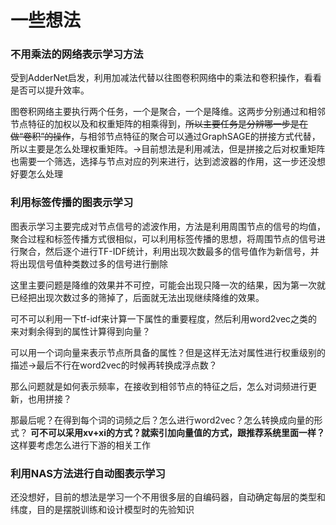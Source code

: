 # 一些想法

### 不用乘法的网络表示学习方法

受到AdderNet启发，利用加减法代替以往图卷积网络中的乘法和卷积操作，看看是否可以提升效率。

图卷积网络主要执行两个任务，一个是聚合，一个是降维。这两步分别通过和相邻节点特征的加权以及和权重矩阵的相乘得到，~~所以主要任务是分辨哪一步是在做“卷积”的操作~~，与相邻节点特征的聚合可以通过GraphSAGE的拼接方式代替，所以主要是怎么处理权重矩阵。->目前想法是利用减法，但是拼接之后对权重矩阵也需要一个筛选，选择与节点对应的列来进行，达到滤波器的作用，这一步还没想好要怎么处理

### 利用标签传播的图表示学习

图表示学习主要完成对节点信号的滤波作用，方法是利用周围节点的信号的均值，聚合过程和标签传播方式很相似，可以利用标签传播的思想，将周围节点的信号进行聚合，然后逐个进行TF-IDF统计，利用出现次数最多的信号值作为新信号，并将出现信号值种类数过多的信号进行删除

这里主要问题是降维的效果并不可控，可能会出现只降一次的结果，因为第一次就已经把出现次数过多的筛掉了，后面就无法出现继续降维的效果。

可不可以利用一下tf-idf来计算一下属性的重要程度，然后利用word2vec之类的来对剩余得到的属性计算得到向量？

可以用一个词向量来表示节点所具备的属性？但是这样无法对属性进行权重级别的描述->最后不行在word2vec的时候再转换成浮点数？

那么问题就是如何表示频率，在接收到相邻节点的特征之后，怎么对词频进行更新，也用拼接？

那最后呢？在得到每个词的词频之后？怎么进行word2vec？怎么转换成向量的形式？
**可不可以采用xv+xi的方式？就索引加向量值的方式，跟推荐系统里面一样？** 这样要考虑怎么进行下游的相关工作
### 利用NAS方法进行自动图表示学习

还没想好，目前的想法是学习一个不用很多层的自编码器，自动确定每层的类型和纬度，目的是摆脱训练和设计模型时的先验知识